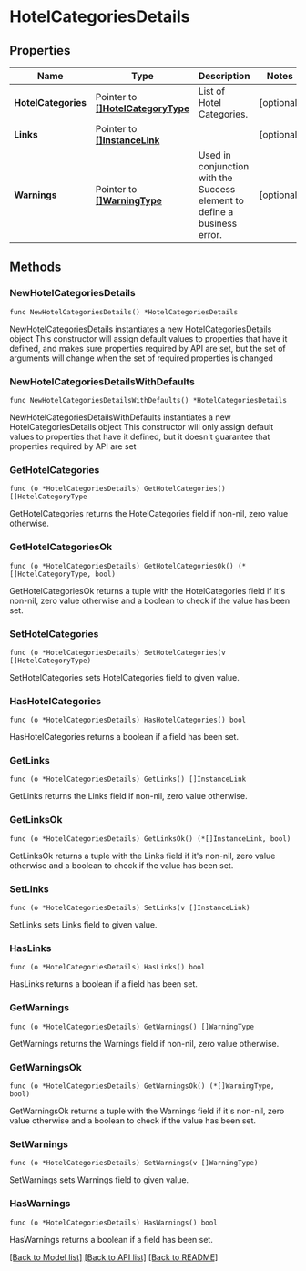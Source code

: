 # HotelCategoriesDetails

## Properties

Name | Type | Description | Notes
------------ | ------------- | ------------- | -------------
**HotelCategories** | Pointer to [**[]HotelCategoryType**](HotelCategoryType.md) | List of Hotel Categories. | [optional] 
**Links** | Pointer to [**[]InstanceLink**](InstanceLink.md) |  | [optional] 
**Warnings** | Pointer to [**[]WarningType**](WarningType.md) | Used in conjunction with the Success element to define a business error. | [optional] 

## Methods

### NewHotelCategoriesDetails

`func NewHotelCategoriesDetails() *HotelCategoriesDetails`

NewHotelCategoriesDetails instantiates a new HotelCategoriesDetails object
This constructor will assign default values to properties that have it defined,
and makes sure properties required by API are set, but the set of arguments
will change when the set of required properties is changed

### NewHotelCategoriesDetailsWithDefaults

`func NewHotelCategoriesDetailsWithDefaults() *HotelCategoriesDetails`

NewHotelCategoriesDetailsWithDefaults instantiates a new HotelCategoriesDetails object
This constructor will only assign default values to properties that have it defined,
but it doesn't guarantee that properties required by API are set

### GetHotelCategories

`func (o *HotelCategoriesDetails) GetHotelCategories() []HotelCategoryType`

GetHotelCategories returns the HotelCategories field if non-nil, zero value otherwise.

### GetHotelCategoriesOk

`func (o *HotelCategoriesDetails) GetHotelCategoriesOk() (*[]HotelCategoryType, bool)`

GetHotelCategoriesOk returns a tuple with the HotelCategories field if it's non-nil, zero value otherwise
and a boolean to check if the value has been set.

### SetHotelCategories

`func (o *HotelCategoriesDetails) SetHotelCategories(v []HotelCategoryType)`

SetHotelCategories sets HotelCategories field to given value.

### HasHotelCategories

`func (o *HotelCategoriesDetails) HasHotelCategories() bool`

HasHotelCategories returns a boolean if a field has been set.

### GetLinks

`func (o *HotelCategoriesDetails) GetLinks() []InstanceLink`

GetLinks returns the Links field if non-nil, zero value otherwise.

### GetLinksOk

`func (o *HotelCategoriesDetails) GetLinksOk() (*[]InstanceLink, bool)`

GetLinksOk returns a tuple with the Links field if it's non-nil, zero value otherwise
and a boolean to check if the value has been set.

### SetLinks

`func (o *HotelCategoriesDetails) SetLinks(v []InstanceLink)`

SetLinks sets Links field to given value.

### HasLinks

`func (o *HotelCategoriesDetails) HasLinks() bool`

HasLinks returns a boolean if a field has been set.

### GetWarnings

`func (o *HotelCategoriesDetails) GetWarnings() []WarningType`

GetWarnings returns the Warnings field if non-nil, zero value otherwise.

### GetWarningsOk

`func (o *HotelCategoriesDetails) GetWarningsOk() (*[]WarningType, bool)`

GetWarningsOk returns a tuple with the Warnings field if it's non-nil, zero value otherwise
and a boolean to check if the value has been set.

### SetWarnings

`func (o *HotelCategoriesDetails) SetWarnings(v []WarningType)`

SetWarnings sets Warnings field to given value.

### HasWarnings

`func (o *HotelCategoriesDetails) HasWarnings() bool`

HasWarnings returns a boolean if a field has been set.


[[Back to Model list]](../README.md#documentation-for-models) [[Back to API list]](../README.md#documentation-for-api-endpoints) [[Back to README]](../README.md)


